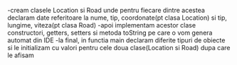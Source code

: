 -cream clasele Location si Road unde pentru fiecare dintre acestea declaram date referitoare la nume, tip, coordonate(pt clasa Location) si tip, lungime, viteza(pt clasa Road)
-apoi implementam acestor clase constructori, getters, setters si metoda toString pe care o vom genera automat din IDE
-la final, in functia main declaram diferite tipuri de obiecte si le initializam cu valori pentru cele doua clase(Location si Road) dupa care le afisam
